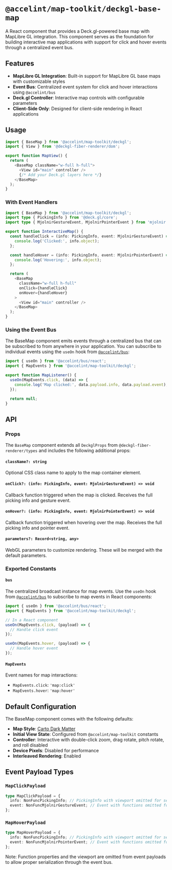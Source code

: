 # `@accelint/map-toolkit/deckgl-base-map`

A React component that provides a Deck.gl-powered base map with MapLibre GL integration. This component serves as the foundation for building interactive map applications with support for click and hover events through a centralized event bus.

## Features

- **MapLibre GL Integration**: Built-in support for MapLibre GL base maps with customizable styles
- **Event Bus**: Centralized event system for click and hover interactions using `@accelint/bus`
- **Deck.gl Controller**: Interactive map controls with configurable parameters
- **Client-Side Only**: Designed for client-side rendering in React applications

## Usage

```typescript
import { BaseMap } from '@accelint/map-toolkit/deckgl';
import { View } from '@deckgl-fiber-renderer/dom';

export function MapView() {
  return (
    <BaseMap className="w-full h-full">
      <View id="main" controller />
      {/* Add your Deck.gl layers here */}
    </BaseMap>
  );
}
```

### With Event Handlers

```typescript
import { BaseMap } from '@accelint/map-toolkit/deckgl';
import type { PickingInfo } from '@deck.gl/core';
import type { MjolnirGestureEvent, MjolnirPointerEvent } from 'mjolnir.js';

export function InteractiveMap() {
  const handleClick = (info: PickingInfo, event: MjolnirGestureEvent) => {
    console.log('Clicked:', info.object);
  };

  const handleHover = (info: PickingInfo, event: MjolnirPointerEvent) => {
    console.log('Hovering:', info.object);
  };

  return (
    <BaseMap
      className="w-full h-full"
      onClick={handleClick}
      onHover={handleHover}
    >
      <View id="main" controller />
    </BaseMap>
  );
}
```

### Using the Event Bus

The BaseMap component emits events through a centralized bus that can be subscribed to from anywhere in your application. You can subscribe to individual events using the `useOn` hook from [`@accelint/bus`](https://github.com/gohypergiant/standard-toolkit/tree/main/packages/bus):

```typescript
import { useOn } from '@accelint/bus/react';
import { MapEvents } from '@accelint/map-toolkit/deckgl';

export function MapListener() {
  useOn(MapEvents.click, (data) => {
    console.log('Map clicked:', data.payload.info, data.payload.event);
  });

  return null;
}
```

## API

### Props

The `BaseMap` component extends all `DeckglProps` from `@deckgl-fiber-renderer/types` and includes the following additional props:

#### `className?: string`

Optional CSS class name to apply to the map container element.

#### `onClick?: (info: PickingInfo, event: MjolnirGestureEvent) => void`

Callback function triggered when the map is clicked. Receives the full picking info and gesture event.

#### `onHover?: (info: PickingInfo, event: MjolnirPointerEvent) => void`

Callback function triggered when hovering over the map. Receives the full picking info and pointer event.

#### `parameters?: Record<string, any>`

WebGL parameters to customize rendering. These will be merged with the default parameters.

### Exported Constants

#### `bus`

The centralized broadcast instance for map events. Use the `useOn` hook from [`@accelint/bus`](https://github.com/gohypergiant/standard-toolkit/tree/main/packages/bus) to subscribe to map events in React components:

```typescript
import { useOn } from '@accelint/bus/react';
import { MapEvents } from '@accelint/map-toolkit/deckgl';

// In a React component
useOn(MapEvents.click, (payload) => {
  // Handle click event
});

useOn(MapEvents.hover, (payload) => {
  // Handle hover event
});
```

#### `MapEvents`

Event names for map interactions:

- `MapEvents.click`: `'map:click'`
- `MapEvents.hover`: `'map:hover'`

## Default Configuration

The BaseMap component comes with the following defaults:

- **Map Style**: [Carto Dark Matter](https://tiles.basemaps.cartocdn.com/gl/dark-matter-gl-style/style.json)
- **Initial View State**: Configured from `@accelint/map-toolkit` constants
- **Controller**: Interactive with double-click zoom, drag rotate, pitch rotate, and roll disabled
- **Device Pixels**: Disabled for performance
- **Interleaved Rendering**: Enabled

## Event Payload Types

### `MapClickPayload`

```typescript
type MapClickPayload = {
  info: NonFuncPickingInfo; // PickingInfo with viewport omitted for serialization
  event: NonFuncMjolnirGestureEvent; // Event with functions omitted for serialization
};
```

### `MapHoverPayload`

```typescript
type MapHoverPayload = {
  info: NonFuncPickingInfo; // PickingInfo with viewport omitted for serialization
  event: NonFuncMjolnirPointerEvent; // Event with functions omitted for serialization
};
```

Note: Function properties and the viewport are omitted from event payloads to allow proper serialization through the event bus.
